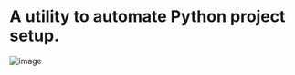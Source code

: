 # A utility to automate Python project setup.

![image](https://github.com/user-attachments/assets/aaae331b-9e09-4945-985e-694ff0f6a073)
